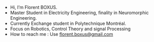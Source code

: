 -  Hi, I’m Florent BOXUS.
- Master Student in Electricity Engineering, finality in Neuromorphic Engineering.
- Currently Exchange student in Polytechnique Montréal.
- Focus on Robotics, Control Theory and signal Processing
-  How to reach me : Use florent.boxus@gmail.com

<!---
Flobox29/Flobox29 is a ✨ special ✨ repository because its `README.md` (this file) appears on your GitHub profile.
You can click the Preview link to take a look at your changes.
--->
